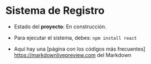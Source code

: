 <h1> Sistema de Registro</h1>

- Estado del **proyecto**: En construcción.
- Para ejecutar el sistema, debes:
```npm install react```
  
- Aquí hay una [página con los códigos más frecuentes]  https://markdownlivepreview.com del Markdown
